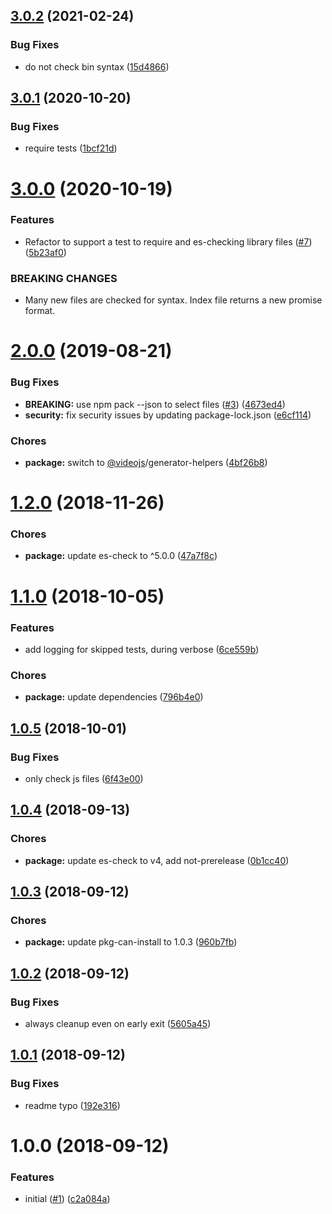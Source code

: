 <a name="3.0.2"></a>
## [3.0.2](https://github.com/videojs/videojs-generator-verify/compare/v3.0.1...v3.0.2) (2021-02-24)

### Bug Fixes

* do not check bin syntax ([15d4866](https://github.com/videojs/videojs-generator-verify/commit/15d4866))

<a name="3.0.1"></a>
## [3.0.1](https://github.com/videojs/videojs-generator-verify/compare/v3.0.0...v3.0.1) (2020-10-20)

### Bug Fixes

* require tests ([1bcf21d](https://github.com/videojs/videojs-generator-verify/commit/1bcf21d))

<a name="3.0.0"></a>
# [3.0.0](https://github.com/videojs/videojs-generator-verify/compare/v2.0.0...v3.0.0) (2020-10-19)

### Features

* Refactor to support a test to require and es-checking library files  ([#7](https://github.com/videojs/videojs-generator-verify/issues/7)) ([5b23af0](https://github.com/videojs/videojs-generator-verify/commit/5b23af0))


### BREAKING CHANGES

* Many new files are checked for syntax. Index file returns a new promise format.

<a name="2.0.0"></a>
# [2.0.0](https://github.com/videojs/videojs-generator-verify/compare/v1.2.0...v2.0.0) (2019-08-21)

### Bug Fixes

* **BREAKING:** use npm pack --json to select files ([#3](https://github.com/videojs/videojs-generator-verify/issues/3)) ([4673ed4](https://github.com/videojs/videojs-generator-verify/commit/4673ed4))
* **security:** fix security issues by updating package-lock.json ([e6cf114](https://github.com/videojs/videojs-generator-verify/commit/e6cf114))

### Chores

* **package:** switch to [@videojs](https://github.com/videojs)/generator-helpers ([4bf26b8](https://github.com/videojs/videojs-generator-verify/commit/4bf26b8))

<a name="1.2.0"></a>
# [1.2.0](https://github.com/videojs/videojs-generator-verify/compare/v1.1.0...v1.2.0) (2018-11-26)

### Chores

* **package:** update es-check to ^5.0.0 ([47a7f8c](https://github.com/videojs/videojs-generator-verify/commit/47a7f8c))

<a name="1.1.0"></a>
# [1.1.0](https://github.com/videojs/videojs-generator-verify/compare/v1.0.5...v1.1.0) (2018-10-05)

### Features

* add logging for skipped tests, during verbose ([6ce559b](https://github.com/videojs/videojs-generator-verify/commit/6ce559b))

### Chores

* **package:** update dependencies ([796b4e0](https://github.com/videojs/videojs-generator-verify/commit/796b4e0))

<a name="1.0.5"></a>
## [1.0.5](https://github.com/videojs/videojs-generator-verify/compare/v1.0.4...v1.0.5) (2018-10-01)

### Bug Fixes

* only check js files ([6f43e00](https://github.com/videojs/videojs-generator-verify/commit/6f43e00))

<a name="1.0.4"></a>
## [1.0.4](https://github.com/videojs/videojs-generator-verify/compare/v1.0.3...v1.0.4) (2018-09-13)

### Chores

* **package:** update es-check to v4, add not-prerelease ([0b1cc40](https://github.com/videojs/videojs-generator-verify/commit/0b1cc40))

<a name="1.0.3"></a>
## [1.0.3](https://github.com/videojs/videojs-generator-verify/compare/v1.0.2...v1.0.3) (2018-09-12)

### Chores

* **package:** update pkg-can-install to 1.0.3 ([960b7fb](https://github.com/videojs/videojs-generator-verify/commit/960b7fb))

<a name="1.0.2"></a>
## [1.0.2](https://github.com/videojs/videojs-generator-verify/compare/v1.0.1...v1.0.2) (2018-09-12)

### Bug Fixes

* always cleanup even on early exit ([5605a45](https://github.com/videojs/videojs-generator-verify/commit/5605a45))

<a name="1.0.1"></a>
## [1.0.1](https://github.com/videojs/videojs-generator-verify/compare/v1.0.0...v1.0.1) (2018-09-12)

### Bug Fixes

* readme typo ([192e316](https://github.com/videojs/videojs-generator-verify/commit/192e316))

<a name="1.0.0"></a>
# 1.0.0 (2018-09-12)

### Features

* initial ([#1](https://github.com/videojs/videojs-generator-verify/issues/1)) ([c2a084a](https://github.com/videojs/videojs-generator-verify/commit/c2a084a))

